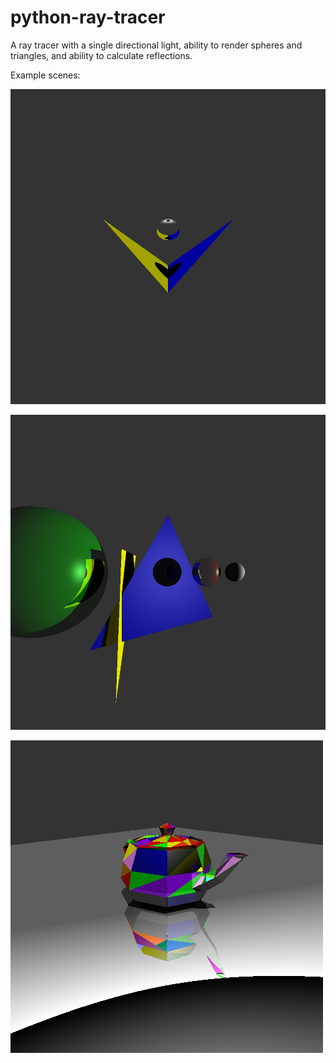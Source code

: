# python-ray-tracer
A ray tracer with a single directional light, ability to render spheres and triangles, and ability to calculate reflections.

Example scenes:

![plot](./Scene2.png)

![plot](./diffuse.png)

![plot](./teapot.png)
